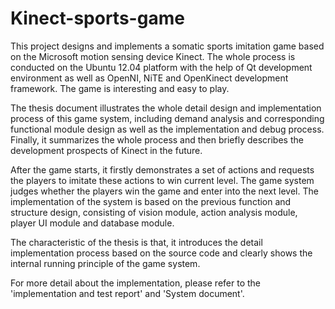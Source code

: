 Kinect-sports-game
==================
This project designs and implements a somatic sports imitation game based on the Microsoft motion sensing device Kinect. The whole process is conducted on the Ubuntu 12.04 platform with the help of Qt development environment as well as OpenNI, NiTE and OpenKinect development framework. The game is interesting and easy to play.

The thesis document illustrates the whole detail design and implementation process of this game system, including demand analysis and corresponding functional module design as well as the implementation and debug process. Finally, it summarizes the whole process and then briefly describes the development prospects of Kinect in the future.

After the game starts, it firstly demonstrates a set of actions and requests the players to imitate these actions to win current level. The game system judges whether the players win the game and enter into the next level. The implementation of the system is based on the previous function and structure design, consisting of vision module, action analysis module, player UI module and database module.

The characteristic of the thesis is that, it introduces the detail implementation process based on the source code and clearly shows the internal running principle of the game system.

For more detail about the implementation, please refer to the 'implementation and test report' and 'System document'.
